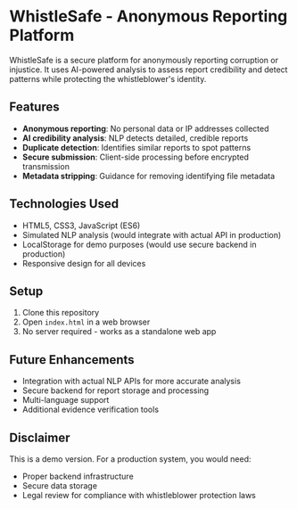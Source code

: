# WhistleSafe - Anonymous Reporting Platform

WhistleSafe is a secure platform for anonymously reporting corruption or injustice. It uses AI-powered analysis to assess report credibility and detect patterns while protecting the whistleblower's identity.

## Features

- **Anonymous reporting**: No personal data or IP addresses collected
- **AI credibility analysis**: NLP detects detailed, credible reports
- **Duplicate detection**: Identifies similar reports to spot patterns
- **Secure submission**: Client-side processing before encrypted transmission
- **Metadata stripping**: Guidance for removing identifying file metadata

## Technologies Used

- HTML5, CSS3, JavaScript (ES6)
- Simulated NLP analysis (would integrate with actual API in production)
- LocalStorage for demo purposes (would use secure backend in production)
- Responsive design for all devices

## Setup

1. Clone this repository
2. Open `index.html` in a web browser
3. No server required - works as a standalone web app

## Future Enhancements

- Integration with actual NLP APIs for more accurate analysis
- Secure backend for report storage and processing
- Multi-language support
- Additional evidence verification tools

## Disclaimer

This is a demo version. For a production system, you would need:
- Proper backend infrastructure
- Secure data storage
- Legal review for compliance with whistleblower protection laws